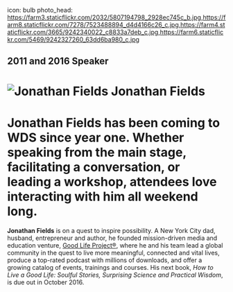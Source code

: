 icon: bulb
photo_head: https://farm3.staticflickr.com/2032/5807194798_2928ec745c_b.jpg,https://farm8.staticflickr.com/7278/7523488894_d4d4166c26_c.jpg,https://farm4.staticflickr.com/3665/9242340022_c8833a7deb_c.jpg,https://farm6.staticflickr.com/5469/9242327260_63dd6ba980_c.jpg

## 2011 and 2016 Speaker
# ![Jonathan Fields](http://imgs.wds.fm/jonathan-fields-round.png) Jonathan Fields

# Jonathan Fields has been coming to WDS since year one. Whether speaking from the main stage, facilitating a conversation, or leading a workshop, attendees love interacting with him all weekend long.

<div class="zig-zags_blue"></div>

**Jonathan Fields** is on a quest to inspire possibility. A New York City dad, husband, entrepreneur and author, he founded mission-driven media and education venture, [Good Life Project®](http://goodlifeproject.com), where he and his team lead a global community in the quest to live more meaningful, connected and vital lives, produce a top-rated podcast with millions of downloads, and offer a growing catalog of events, trainings and courses. His next book, *How to Live a Good Life: Soulful Stories, Surprising Science and Practical Wisdom*, is due out in October 2016.
